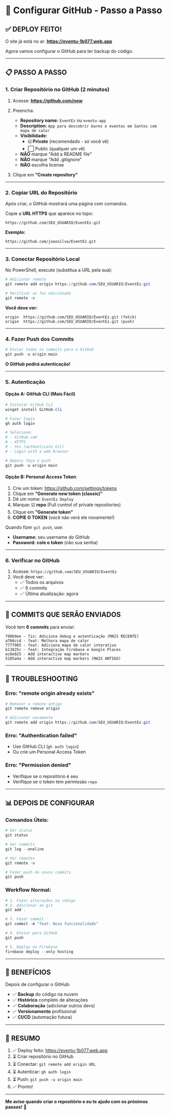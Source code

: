 # 🐙 Configurar GitHub - Passo a Passo

## ✅ DEPLOY FEITO!

O site já está no ar:
**https://eventu-1b077.web.app**

Agora vamos configurar o GitHub para ter backup do código.

---

## 📋 PASSO A PASSO

### **1. Criar Repositório no GitHub** (2 minutos)

1. Acesse: **https://github.com/new**

2. Preencha:
   - **Repository name:** `EventEz` ou `eventu-app`
   - **Description:** `App para descobrir bares e eventos em Santos com mapa de calor`
   - **Visibilidade:** 
     - ☑️ **Private** (recomendado - só você vê)
     - ⬜ Public (qualquer um vê)
   - **NÃO** marque "Add a README file"
   - **NÃO** marque "Add .gitignore"
   - **NÃO** escolha license

3. Clique em **"Create repository"**

---

### **2. Copiar URL do Repositório**

Após criar, o GitHub mostrará uma página com comandos.

Copie a **URL HTTPS** que aparece no topo:
```
https://github.com/SEU_USUARIO/EventEz.git
```

**Exemplo:**
```
https://github.com/joaosilva/EventEz.git
```

---

### **3. Conectar Repositório Local**

No PowerShell, execute (substitua a URL pela sua):

```powershell
# Adicionar remote
git remote add origin https://github.com/SEU_USUARIO/EventEz.git

# Verificar se foi adicionado
git remote -v
```

**Você deve ver:**
```
origin  https://github.com/SEU_USUARIO/EventEz.git (fetch)
origin  https://github.com/SEU_USUARIO/EventEz.git (push)
```

---

### **4. Fazer Push dos Commits**

```powershell
# Enviar todos os commits para o GitHub
git push -u origin main
```

**O GitHub pedirá autenticação!**

---

### **5. Autenticação**

#### **Opção A: GitHub CLI (Mais Fácil)**

```powershell
# Instalar GitHub CLI
winget install GitHub.cli

# Fazer login
gh auth login

# Selecione:
# - GitHub.com
# - HTTPS
# - Yes (authenticate Git)
# - Login with a web browser

# Depois faça o push
git push -u origin main
```

#### **Opção B: Personal Access Token**

1. Crie um token: https://github.com/settings/tokens
2. Clique em **"Generate new token (classic)"**
3. Dê um nome: `EventEz Deploy`
4. Marque: ☑️ **repo** (Full control of private repositories)
5. Clique em **"Generate token"**
6. **COPIE O TOKEN** (você não verá ele novamente!)

Quando fizer `git push`, use:
- **Username:** seu username do GitHub
- **Password:** **cole o token** (não sua senha)

---

### **6. Verificar no GitHub**

1. Acesse: `https://github.com/SEU_USUARIO/EventEz`
2. Você deve ver:
   - ✅ Todos os arquivos
   - ✅ 6 commits
   - ✅ Última atualização: agora

---

## 🎯 COMMITS QUE SERÃO ENVIADOS

Você tem **6 commits** para enviar:

```
790b9ee - fix: Adiciona debug e autenticação (MAIS RECENTE)
a766ccd - feat: Melhora mapa de calor
777f985 - feat: Adiciona mapa de calor interativo
b13825c - feat: Integração Firebase e Google Places
ec8e025 - Add interactive map markers
5105a4a - Add interactive map markers (MAIS ANTIGO)
```

---

## 🔧 TROUBLESHOOTING

### **Erro: "remote origin already exists"**

```powershell
# Remover o remote antigo
git remote remove origin

# Adicionar novamente
git remote add origin https://github.com/SEU_USUARIO/EventEz.git
```

### **Erro: "Authentication failed"**

- Use GitHub CLI (`gh auth login`)
- Ou crie um Personal Access Token

### **Erro: "Permission denied"**

- Verifique se o repositório é seu
- Verifique se o token tem permissão `repo`

---

## 📊 DEPOIS DE CONFIGURAR

### **Comandos Úteis:**

```powershell
# Ver status
git status

# Ver commits
git log --oneline

# Ver remotes
git remote -v

# Fazer push de novos commits
git push
```

### **Workflow Normal:**

```powershell
# 1. Fazer alterações no código
# 2. Adicionar ao git
git add .

# 3. Fazer commit
git commit -m "feat: Nova funcionalidade"

# 4. Enviar para GitHub
git push

# 5. Deploy no Firebase
firebase deploy --only hosting
```

---

## 🎉 BENEFÍCIOS

Depois de configurar o GitHub:

- ✅ **Backup** do código na nuvem
- ✅ **Histórico** completo de alterações
- ✅ **Colaboração** (adicionar outros devs)
- ✅ **Versionamento** profissional
- ✅ **CI/CD** (automação futura)

---

## 📝 RESUMO

1. ✅ Deploy feito: https://eventu-1b077.web.app
2. ⏳ Criar repositório no GitHub
3. ⏳ Conectar: `git remote add origin URL`
4. ⏳ Autenticar: `gh auth login`
5. ⏳ Push: `git push -u origin main`
6. ✅ Pronto!

---

**Me avise quando criar o repositório e eu te ajudo com os próximos passos!** 🚀

